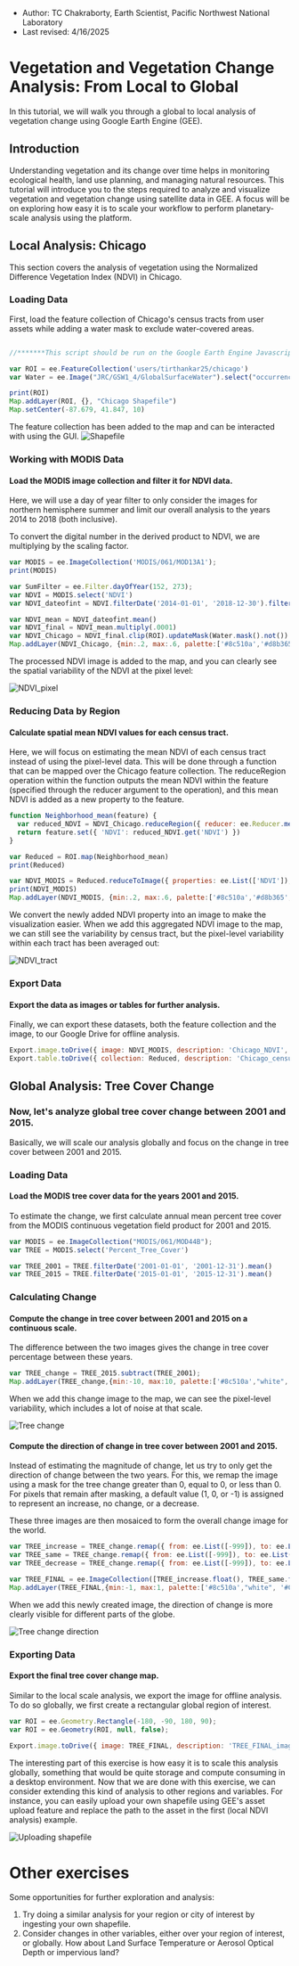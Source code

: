 * Author: TC Chakraborty, Earth Scientist, Pacific Northwest National Laboratory
* Last revised: 4/16/2025

# Vegetation and Vegetation Change Analysis: From Local to Global

In this tutorial, we will walk you through a global to local analysis of vegetation change using Google Earth Engine (GEE).

## Introduction

Understanding vegetation and its change over time helps in monitoring ecological health, land use planning, and managing natural resources. This tutorial will introduce you to the steps required to analyze and visualize vegetation and vegetation change using satellite data in GEE. A focus will be on exploring how easy it is to scale your workflow to perform planetary-scale analysis using the platform.

## Local Analysis: Chicago

This section covers the analysis of vegetation using the Normalized Difference Vegetation Index (NDVI) in Chicago.

### Loading Data

First, load the feature collection of Chicago's census tracts from user assets while adding a water mask to exclude water-covered areas.

```javascript

//*******This script should be run on the Google Earth Engine Javascript API (https://earthengine.google.com/)*********//

var ROI = ee.FeatureCollection('users/tirthankar25/chicago')
var Water = ee.Image("JRC/GSW1_4/GlobalSurfaceWater").select("occurrence");

print(ROI)
Map.addLayer(ROI, {}, "Chicago Shapefile") 
Map.setCenter(-87.679, 41.847, 10)
```
The feature collection has been added to the map and can be interacted with using the GUI.
![Shapefile](Exercise1.png)

### Working with MODIS Data
#### Load the MODIS image collection and filter it for NDVI data.

Here, we will use a day of year filter to only consider the images for northern hemisphere summer and limit our overall analysis to the years 2014 to 2018 (both inclusive).

To convert the digital number in the derived product to NDVI, we are multiplying by the scaling factor.

```javascript
var MODIS = ee.ImageCollection('MODIS/061/MOD13A1');
print(MODIS)

var SumFilter = ee.Filter.dayOfYear(152, 273);
var NDVI = MODIS.select('NDVI')
var NDVI_dateofint = NDVI.filterDate('2014-01-01', '2018-12-30').filter(SumFilter);

var NDVI_mean = NDVI_dateofint.mean()
var NDVI_final = NDVI_mean.multiply(.0001)
var NDVI_Chicago = NDVI_final.clip(ROI).updateMask(Water.mask().not())
Map.addLayer(NDVI_Chicago, {min:.2, max:.6, palette:['#8c510a','#d8b365','#f6e8c3','#f5f5f5','#c7eae5','#5ab4ac','#01665e'].reverse()},"Pixelwise NDVI")
```
The processed NDVI image is added to the map, and you can clearly see the spatial variability of the NDVI at the pixel level:

![NDVI_pixel](Exercise2.png)

### Reducing Data by Region
#### Calculate spatial mean NDVI values for each census tract.

Here, we will focus on estimating the mean NDVI of each census tract instead of using the pixel-level data. This will be done through a function that can be mapped over the Chicago feature collection. The reduceRegion operation within the function outputs the mean NDVI within the feature (specified through the reducer argument to the operation), and this mean NDVI is added as a new property to the feature.

```javascript
function Neighborhood_mean(feature) {
  var reduced_NDVI = NDVI_Chicago.reduceRegion({ reducer: ee.Reducer.mean(), geometry: feature.geometry(), scale: 500 })
  return feature.set({ 'NDVI': reduced_NDVI.get('NDVI') })
}

var Reduced = ROI.map(Neighborhood_mean)
print(Reduced)

var NDVI_MODIS = Reduced.reduceToImage({ properties: ee.List(['NDVI']), reducer: ee.Reducer.first() })
print(NDVI_MODIS)
Map.addLayer(NDVI_MODIS, {min:.2, max:.6, palette:['#8c510a','#d8b365','#f6e8c3','#f5f5f5','#c7eae5','#5ab4ac','#01665e'].reverse()},"Aggregated NDVI")
```
We convert the newly added NDVI property into an image to make the visualization easier.
When we add this aggregated NDVI image to the map, we can still see the variability by census tract, but the pixel-level variability within each tract has been averaged out:

![NDVI_tract](Exercise3.png)

### Export Data
#### Export the data as images or tables for further analysis.

Finally, we can export these datasets, both the feature collection and the image, to our Google Drive for offline analysis.

```javascript
Export.image.toDrive({ image: NDVI_MODIS, description: 'Chicago_NDVI', folder: 'Workshop', region: ROI.geometry().bounds(), scale: 500 })
Export.table.toDrive({ collection: Reduced, description: 'Chicago_censustracts', folder: 'Workshop', fileFormat: 'CSV' })
```

## Global Analysis: Tree Cover Change
### Now, let's analyze global tree cover change between 2001 and 2015.

Basically, we will scale our analysis globally and focus on the change in tree cover between 2001 and 2015.

### Loading Data
#### Load the MODIS tree cover data for the years 2001 and 2015.

To estimate the change, we first calculate annual mean percent tree cover from the MODIS continuous vegetation field product for 2001 and 2015.

```javascript
var MODIS = ee.ImageCollection("MODIS/061/MOD44B");
var TREE = MODIS.select('Percent_Tree_Cover')

var TREE_2001 = TREE.filterDate('2001-01-01', '2001-12-31').mean()
var TREE_2015 = TREE.filterDate('2015-01-01', '2015-12-31').mean()
```

### Calculating Change
#### Compute the change in tree cover between 2001 and 2015 on a continuous scale.

The difference between the two images gives the change in tree cover percentage between these years.

```javascript
var TREE_change = TREE_2015.subtract(TREE_2001);
Map.addLayer(TREE_change,{min:-10, max:10, palette:['#8c510a',"white", '#01665e']})
```

When we add this change image to the map, we can see the pixel-level variability, which includes a lot of noise at that scale.

![Tree change](Exercise4.png)

#### Compute the direction of change in tree cover between 2001 and 2015.

Instead of estimating the magnitude of change, let us try to only get the direction of change between the two years. For this, we remap the image using a mask for the tree change greater than 0, equal to 0, or less than 0. For pixels that remain after masking, a default value (1, 0, or -1) is assigned to represent an increase, no change, or a decrease.

These three images are then mosaiced to form the overall change image for the world.

```javascript
var TREE_increase = TREE_change.remap({ from: ee.List([-999]), to: ee.List([-999]), defaultValue: 1 }).mask(TREE_change.gt(0))
var TREE_same = TREE_change.remap({ from: ee.List([-999]), to: ee.List([-999]), defaultValue: 0 }).mask(TREE_change.eq(0))
var TREE_decrease = TREE_change.remap({ from: ee.List([-999]), to: ee.List([-999]), defaultValue: -1 }).mask(TREE_change.lt(0))

var TREE_FINAL = ee.ImageCollection([TREE_increase.float(), TREE_same.float(), TREE_decrease.float()]).mosaic()
Map.addLayer(TREE_FINAL,{min:-1, max:1, palette:['#8c510a',"white", '#01665e']})
```

When we add this newly created image, the direction of change is more clearly visible for different parts of the globe.

![Tree change direction](Exercise5.png)

### Exporting Data
#### Export the final tree cover change map.

Similar to the local scale analysis, we export the image for offline analysis. To do so globally, we first create a rectangular global region of interest.

```javascript
var ROI = ee.Geometry.Rectangle(-180, -90, 180, 90);
var ROI = ee.Geometry(ROI, null, false);

Export.image.toDrive({ image: TREE_FINAL, description: 'TREE_FINAL_image', folder: 'OEFS', region: ROI, scale: 250 })
```

The interesting part of this exercise is how easy it is to scale this analysis globally, something that would be quite storage and compute consuming in a desktop environment. Now that we are done with this exercise, we can consider extending this kind of analysis to other regions and variables. For instance, you can easily upload your own shapefile using GEE's asset upload feature and replace the path to the asset in the first (local NDVI analysis) example.

![Uploading shapefile](Exercise6.png)

# Other exercises
Some opportunities for further exploration and analysis:
1. Try doing a similar analysis for your region or city of interest by ingesting your own shapefile.
2. Consider changes in other variables, either over your region of interest, or globally. How about Land Surface Temperature or Aerosol Optical Depth or impervious land?

